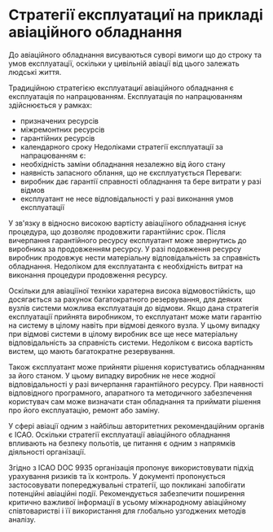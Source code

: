 Стратегії експлуатациї на прикладі авіаційного обладнання
=================

До авіаційного обладнання висуваються суворі вимоги що до строку та умов експлуатації,
оскільки у цивільній авіації від цього залежать людські життя.

Традиційною стратегією експлуатациї авіаційного обладнання є експлуатація по напрацюванням. Експлуатація по напрацюванням здійснюється у рамках:
- призначених ресурсів
- міжремонтних ресурсів
- гарантійних ресурсів
- календарного сроку
Недоліками стратегії експлуатації за напрацюванням є:
- необхідність заміни обладнання незалежно від його стану
- наявність запасного облання, що не єксплуатується
Переваги:
- виробник дає гарантії справності обладнання та бере витрати у разі відмов
- експлуатант не несе відповідальності у разі виконання умов експлуатації

У зв'язку в відносно високою вартісту авіаціїного обладнання існує процедура, що дозволяє продовжити гарантійнис срок. Після вичерпання гарантійного ресурсу експлуатант може звернутись до виробника за продовженням ресурсу. У разі подовження ресурсу виробник продовжує нести матеріальну відповідальність за справність обладнання. Недоліком для експлуатанта є необхідність витрат на виконання процедури продовження ресурсу.

Оскільки для авіаціїної техніки харатерна висока відмовостійкість, що досягається за рахунок багатократного резервування, для деяких вузлів системи можлива експлуатація до відмови. Якщо дана стратегія експлуатації прийнята виробником, то експлуатант може мати гарантію на систему в цілому навіть при відмові деякого вузла. У цьому випадку при відмові системи в цілому виробник все ще несе матеріальну відповідальність за справність системи. Недоліком є висока вартість вистем, що мають багатократне резервування.

Також єксплуатант може прийняти рішення користуватись обладнанням за його станом.
У цьому випадку виробник не несе жодної відповідальності у разі вичерпання гарантійного ресурсу. При наявності відповідного програмного, апаратного та методичного забезпечення користувач сам може визначати стан обладнання та приймати рішення про його експлуатацію, ремонт або заміну.

У сфері авіації одним з найбільш авторитетних рекомендаційним органів є ICAO. Оскільки стратегії експлуатації авіаційного обладнання впливають на безпеку польотів, це питання є одним  з напрямків діяльності організації.

Згідно з ICAO DOC 9935 організація пропонує використовувати підхід урахування ризиків та їх контроль. У документі пропонується застосовувати попереджувальні стратегії, що покликані
запобігати потенційні авіаційні події. Рекомендується забезпечити
поширення критично важливої інформації в усьому міжнародному авіаційному співтоваристві і її використання для глобально узгоджених методів аналізу.
